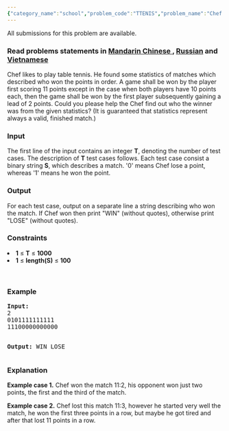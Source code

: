```yaml
---
{"category_name":"school","problem_code":"TTENIS","problem_name":"Chef and Table Tennis","languages_supported":{"0":"ADA","1":"ASM","2":"BASH","3":"BF","4":"C","5":"C99 strict","6":"CAML","7":"CLOJ","8":"CLPS","9":"CPP 4.3.2","10":"CPP 4.9.2","11":"CPP14","12":"CS2","13":"D","14":"ERL","15":"FORT","16":"FS","17":"GO","18":"HASK","19":"ICK","20":"ICON","21":"JAVA","22":"JS","23":"LISP clisp","24":"LISP sbcl","25":"LUA","26":"NEM","27":"NICE","28":"NODEJS","29":"PAS fpc","30":"PAS gpc","31":"PERL","32":"PERL6","33":"PHP","34":"PIKE","35":"PRLG","36":"PYPY","37":"PYTH","38":"PYTH 3.4","39":"RUBY","40":"SCALA","41":"SCM chicken","42":"SCM guile","43":"SCM qobi","44":"ST","45":"TCL","46":"TEXT","47":"WSPC"},"max_timelimit":1,"source_sizelimit":50000,"problem_author":"iscsi ","problem_tester":null,"date_added":"8-06-2015","tags":{"0":"iscsi","1":"snck15el"},"editorial_url":"http://discuss.codechef.com/problems/TTENIS","time":{"view_start_date":1434135600,"submit_start_date":1434135600,"visible_start_date":1434135600,"end_date":1735669800},"layout":"problem"}
---
```

<span class="solution-visible-txt">All submissions for this problem are available.</span><h3> Read problems statements in <a target="_blank" href="http://www.codechef.com/download/translated/SNCK15EL/mandarin/TTENIS.pdf">Mandarin Chinese </a> , <a target="_blank" href="http://www.codechef.com/download/translated/SNCK15EL/russian/TTENIS.pdf">Russian</a> and <a target="_blank" href="http://www.codechef.com/download/translated/SNCK15EL/vietnamese/TTENIS.pdf">Vietnamese</a></h3>


<p>Chef likes to play table tennis. He found some statistics of matches which described who won the points in order. A game shall be won by the player first scoring 11 points except in the case when both players have 10 points each, then the game shall be won by the first player subsequently gaining a lead of 2 points. Could you please help the Chef find out who the winner was from the given statistics? (It is guaranteed that statistics represent  always a valid, finished match.) </p>

<h3>Input</h3>
<p>The first line of the input contains an integer <b>T</b>, denoting the number of test cases. The description of <b>T</b> test cases follows. Each test case consist a binary string <b>S</b>, which describes a match. '0' means Chef lose a point, whereas '1' means he won the point.</p>

<h3>Output</h3>
<p>
For each test case, output on a separate line a string describing who won the match. If Chef won then print "WIN" (without quotes), otherwise print "LOSE" (without quotes).
</p>

<h3>Constraints</h3>
<li><b>1</b> ≤ <b>T</b> ≤ <b>1000</b></li>
<li><b>1</b> ≤ <b>length(S)</b> ≤ <b>100</b></li>
</ul>
<p> </p>
<h3>Example</h3>
<pre><b>Input:</b>
2
0101111111111
11100000000000

<b>Output:</b>
WIN
LOSE
</pre>

<h3>Explanation</h3>
<p><b>Example case 1.</b> Chef won the match 11:2, his opponent won just two points, the first and the third of the match.</p>
<p><b>Example case 2.</b> Chef lost this match 11:3, however he started very well the match, he won the first three points in a row, but maybe he got tired and after that lost 11 points in a row.</p>